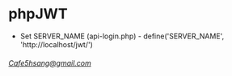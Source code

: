 # phpJWT
- Set SERVER_NAME (api-login.php) - define('SERVER_NAME', 'http://localhost/jwt/')
###### Cafe5hsang@gmail.com
